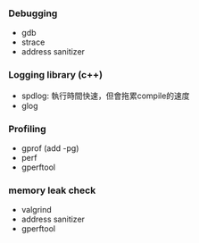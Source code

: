 ### Debugging
- gdb
- strace
- address sanitizer

### Logging library (c++)

- spdlog: 執行時間快速，但會拖累compile的速度
- glog

### Profiling

- gprof (add -pg)
- perf
- gperftool

### memory leak check

- valgrind
- address sanitizer
- gperftool
